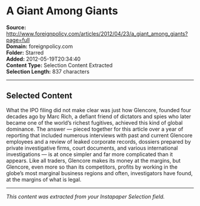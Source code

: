 # A Giant Among Giants

**Source:** http://www.foreignpolicy.com/articles/2012/04/23/a_giant_among_giants?page=full  
**Domain:** foreignpolicy.com  
**Folder:** Starred  
**Added:** 2012-05-19T20:34:40  
**Content Type:** Selection Content Extracted  
**Selection Length:** 837 characters  


---

## Selected Content

What the IPO filing did not make clear was just how Glencore, founded four decades ago by Marc Rich, a defiant friend of dictators and spies who later became one of the world’s richest fugitives, achieved this kind of global dominance. The answer — pieced together for this article over a year of reporting that included numerous interviews with past and current Glencore employees and a review of leaked corporate records, dossiers prepared by private investigative firms, court documents, and various international investigations — is at once simpler and far more complicated than it appears. Like all traders, Glencore makes its money at the margins, but Glencore, even more so than its competitors, profits by working in the globe’s most marginal business regions and often, investigators have found, at the margins of what is legal.

---

*This content was extracted from your Instapaper Selection field.*